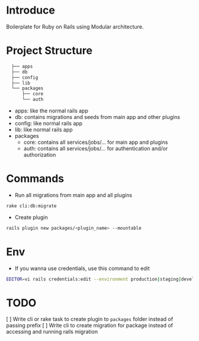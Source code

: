 # Introduce

Boilerplate for Ruby on Rails using Modular architecture.

# Project Structure

```sh
  ├── apps
  ├── db
  ├── config
  ├── lib
  └── packages
      ├── core
      └── auth
```

- apps: like the normal rails app
- db: contains migrations and seeds from main app and other plugins
- config: like normal rails app
- lib: like normal rails app
- packages
  - core: contains all services/jobs/... for main app and plugins
  - auth: contains all services/jobs/... for authentication and/or authorization

# Commands

- Run all migrations from main app and all plugins

```sh
rake cli:db:migrate
```

- Create plugin

```sh
rails plugin new packages/<plugin_name> --mountable
```

# Env

- If you wanna use credentials, use this command to edit

```sh
EDITOR=vi rails credentials:edit --environment production|staging|development|test
```

# TODO

[ ] Write cli or rake task to create plugin to `packages` folder instead of passing prefix
[ ] Write cli to create migration for package instead of accessing and running rails migration
